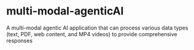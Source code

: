 # multi-modal-agenticAI
A multi-modal agentic AI application that can process various data types (text, PDF, web content, and MP4 videos) to provide comprehensive responses
